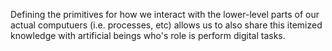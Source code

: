 Defining the primitives for how we interact with the lower-level parts of our actual computuers (i.e. processes, etc) allows us to also share this itemized knowledge with artificial beings who's role is perform digital tasks.